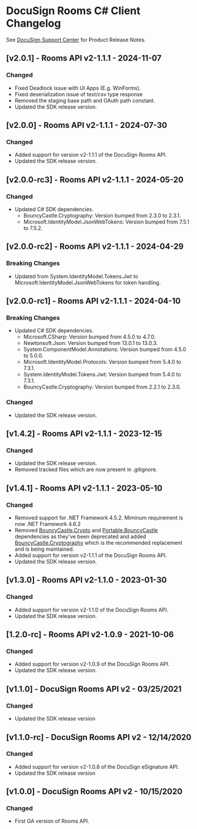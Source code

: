 # DocuSign Rooms C# Client Changelog
See [DocuSign Support Center](https://support.docusign.com/en/releasenotes/) for Product Release Notes.

## [v2.0.1] - Rooms API v2-1.1.1 - 2024-11-07
### Changed
- Fixed Deadlock issue with UI Apps (E.g. WinForms).
- Fixed deserialization issue of text/csv type response
- Removed the staging base path and OAuth path constant.
- Updated the SDK release version.

## [v2.0.0] - Rooms API v2-1.1.1 - 2024-07-30
### Changed
- Added support for version v2-1.1.1 of the DocuSign Rooms API.
- Updated the SDK release version.

## [v2.0.0-rc3] - Rooms API v2-1.1.1 - 2024-05-20
### Changed
- Updated C# SDK dependencies.
    - BouncyCastle.Cryptography: Version bumped from 2.3.0 to 2.3.1.
    - Microsoft.IdentityModel.JsonWebTokens: Version bumped from 7.5.1 to 7.5.2.
## [v2.0.0-rc2] - Rooms API v2-1.1.1 - 2024-04-29
### Breaking Changes
- Updated from System.IdentityModel.Tokens.Jwt to Microsoft.IdentityModel.JsonWebTokens for token handling.
## [v2.0.0-rc1] - Rooms API v2-1.1.1 - 2024-04-10
### Breaking Changes
- Updated C# SDK dependencies.
    - Microsoft.CSharp: Version bumped from 4.5.0 to 4.7.0.
    - Newtonsoft.Json: Version bumped from 13.0.1 to 13.0.3.
    - System.ComponentModel.Annotations: Version bumped from 4.5.0 to 5.0.0.
    - Microsoft.IdentityModel.Protocols: Version bumped from 5.4.0 to 7.3.1.
    - System.IdentityModel.Tokens.Jwt: Version bumped from 5.4.0 to 7.3.1.
    - BouncyCastle.Cryptography: Version bumped from 2.2.1 to 2.3.0.
### Changed
- Updated the SDK release version.

## [v1.4.2] - Rooms API v2-1.1.1 - 2023-12-15
### Changed
- Updated the SDK release version.
- Removed tracked files which are now present in .gitignore.

## [v1.4.1] - Rooms API v2-1.1.1 - 2023-05-10
### Changed
- Removed support for .NET Framework 4.5.2. Miminum requirement is now .NET Framework 4.6.2
- Removed [BouncyCastle.Crypto](https://www.nuget.org/packages/BouncyCastle) and [Portable.BouncyCastle](https://www.nuget.org/packages/Portable.BouncyCastle) dependencies as they've been deprecated and added [BouncyCastle.Cryptography](https://www.nuget.org/packages/BouncyCastle.Cryptography) which is the recommended replacement and is being maintained.
- Added support for version v2-1.1.1 of the DocuSign Rooms API.
- Updated the SDK release version.

## [v1.3.0] - Rooms API v2-1.1.0 - 2023-01-30
### Changed
- Added support for version v2-1.1.0 of the DocuSign Rooms API.
- Updated the SDK release version.

## [1.2.0-rc] - Rooms API v2-1.0.9 - 2021-10-06
### Changed
- Added support for version v2-1.0.9 of the DocuSign Rooms API.
- Updated the SDK release version.


## [v1.1.0] - DocuSign Rooms API v2 - 03/25/2021
### Changed
- Updated the SDK release version

## [v1.1.0-rc] - DocuSign Rooms API v2 - 12/14/2020
### Changed
- Added support for version v2-1.0.8 of the DocuSign eSignature API.
- Updated the SDK release version

## [v1.0.0] - DocuSign Rooms API v2 - 10/15/2020
### Changed
- First GA version of Rooms API.
